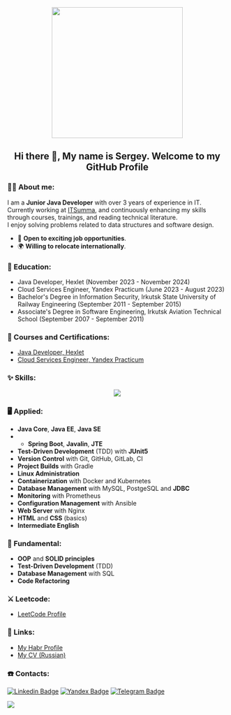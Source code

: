 <div id="header" align="center">
  <img src="https://media.giphy.com/media/LMcB8XospGZO8UQq87/giphy.gif" width="300"/>
</div>

<h2 align="center"> Hi there 👋, My name is Sergey. Welcome to my GitHub Profile<br/> </h2> 

### 👨‍💻 About me:
I am a **Junior Java Developer** with over 3 years of experience in IT.<br>
Currently working at [ITSumma](http://www.itsumma.ru/), and continuously enhancing my skills through courses, trainings, and reading technical literature.<br>
I enjoy solving problems related to data structures and software design.

* 🚀  **Open to exciting job opportunities**.
* 🌍  **Willing to relocate internationally**.

### 📝 Education:
- Java Developer, Hexlet (November 2023 - November 2024)
- Cloud Services Engineer, Yandex Practicum (June 2023 - August 2023)
- Bachelor's Degree in Information Security, Irkutsk State University of Railway Engineering (September 2011 - September 2015)
- Associate's Degree in Software Engineering, Irkutsk Aviation Technical School (September 2007 - September 2011)

### 📜 Courses and Certifications:
- [Java Developer, Hexlet](https://ru.hexlet.io/programs/java)
- [Cloud Services Engineer, Yandex Practicum](https://practicum.yandex.ru/ycloud/)

### ✨ Skills:

<p align="center">
  <a href="https://skillicons.dev">
    <img src="https://skillicons.dev/icons?i=java,spring,idea,gradle,git,github,gitlab,mysql,postgres,bash,linux,docker,html,css,nginx,prometheus,grafana,kubernetes,ansible" />
  </a>
</p>

### 🖥 Applied:
* **Java Core**, **Java EE**, **Java SE**
* * **Spring Boot**, **Javalin**, **JTE**
* **Test-Driven Development** (TDD) with **JUnit5**
* **Version Control** with Git, GitHub, GitLab, CI
* **Project Builds** with Gradle
* **Linux Administration**
* **Containerization** with Docker and Kubernetes
* **Database Management** with MySQL, PostgeSQL and **JDBC**
* **Monitoring** with Prometheus
* **Configuration Management** with Ansible
* **Web Server** with Nginx
* **HTML** and **CSS** (basics)
* **Intermediate English**

### 🏫 Fundamental:
* **OOP** and **SOLID principles**
* **Test-Driven Development** (TDD)
* **Database Management** with SQL
* **Code Refactoring**

### ⚔ Leetcode:
- [LeetCode Profile](https://leetcode.com/u/BroCodeX/)

### 📄 Links:
* [My Habr Profile](https://career.habr.com/ap0ll0)
* [My CV (Russian)](https://cv.hexlet.io/ru/resumes/3876)

### ☎️ Contacts:
[![Linkedin Badge](https://img.shields.io/badge/LinkedIn-0077B5?style=for-the-badge&logo=linkedin&logoColor=white)](https://www.linkedin.com/) 
[![Yandex Badge](https://img.shields.io/badge/YANDEX.MAIL-FF0000?style=for-the-badge&logo=mail.ru&logoColor=white)](mailto:ss.sukhanoff@yandex.ru) 
[![Telegram Badge](https://img.shields.io/badge/Telegram-26A5E4.svg?style=for-the-badge&logo=Telegram&logoColor=white)](https://t.me/isukhanoff)

![](https://komarev.com/ghpvc/?username=BroCodeX&style=flat-square&color=blue)

